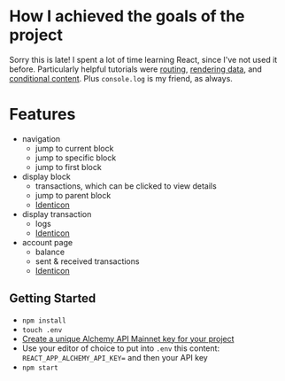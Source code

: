 # How I achieved the goals of the project

Sorry this is late! I spent a lot of time learning React, since I've not used it before. Particularly helpful tutorials were [routing](https://www.digitalocean.com/community/tutorials/how-to-handle-routing-in-react-apps-with-react-router), [rendering data](https://blog.logrocket.com/render-large-lists-react-5-methods-examples/), and [conditional content](https://reactjs.org/docs/conditional-rendering.html). Plus `console.log` is my friend, as always. 

# Features

- navigation
  - jump to current block
  - jump to specific block
  - jump to first block
- display block
  - transactions, which can be clicked to view details
  - jump to parent block
  - [Identicon](https://en.wikipedia.org/wiki/Identicon)
- display transaction
  - logs
  - [Identicon](https://en.wikipedia.org/wiki/Identicon)
- account page
  - balance
  - sent & received transactions
  - [Identicon](https://en.wikipedia.org/wiki/Identicon)

## Getting Started

- `npm install`
- `touch .env`
- [Create a unique Alchemy API Mainnet key for your project](https://docs.alchemy.com/reference/api-overview?a=eth-bootcamp)
- Use your editor of choice to put into `.env` this content: `REACT_APP_ALCHEMY_API_KEY=` and then your API key
- `npm start`


